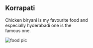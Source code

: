 ## Korrapati

Chicken biryani is my favourite food and <br> especially hyderabadi one is the <br>
famous one.

![food pic](images/biryani.jpeg)
